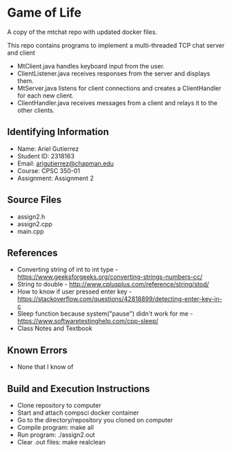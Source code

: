 # Game of Life
A copy of the mtchat repo with updated docker files.

This repo contains programs to implement a multi-threaded TCP chat server and client

* MtClient.java handles keyboard input from the user.
* ClientListener.java receives responses from the server and displays them.
* MtServer.java listens for client connections and creates a ClientHandler for each new client.
* ClientHandler.java receives messages from a client and relays it to the other clients.


## Identifying Information
* Name: Ariel Gutierrez
* Student ID: 2318163
* Email: arigutierrez@chapman.edu
* Course: CPSC 350-01
* Assignment: Assignment 2

## Source Files
* assign2.h
* assign2.cpp
* main.cpp

## References
* Converting string of int to int type - https://www.geeksforgeeks.org/converting-strings-numbers-cc/
* String to double - http://www.cplusplus.com/reference/string/stod/
* How to know if user pressed enter key - https://stackoverflow.com/questions/42818899/detecting-enter-key-in-c 
* Sleep function because system("pause") didn't work for me - https://www.softwaretestinghelp.com/cpp-sleep/
* Class Notes and Textbook

## Known Errors
* None that I know of

## Build and Execution Instructions
* Clone repository to computer
* Start and attach compsci docker container
* Go to the directory/repository you cloned on computer
* Compile program: make all
* Run program: ./assign2.out
* Clear .out files: make realclean

